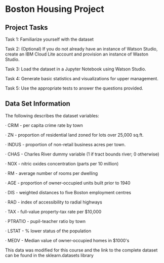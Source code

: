 # Boston Housing Project

## Project Tasks

Task 1: Familiarize yourself with the dataset

Task 2: (Optional) If you do not already have an instance of Watson Studio, create an IBM Cloud Lite account and provision an instance of Waston Studio.

Task 3: Load the dataset in a Jupyter Notebook using Watson Studio.

Task 4: Generate basic statistics and visualizations for upper management.

Task 5: Use the appropriate tests to answer the questions provided.


## Data Set Information
The following describes the dataset variables:

· CRIM - per capita crime rate by town

· ZN - proportion of residential land zoned for lots over 25,000 sq.ft.

· INDUS - proportion of non-retail business acres per town.

· CHAS - Charles River dummy variable (1 if tract bounds river; 0 otherwise)

· NOX - nitric oxides concentration (parts per 10 million)

· RM - average number of rooms per dwelling

· AGE - proportion of owner-occupied units built prior to 1940

· DIS - weighted distances to five Boston employment centres

· RAD - index of accessibility to radial highways

· TAX - full-value property-tax rate per $10,000

· PTRATIO - pupil-teacher ratio by town

· LSTAT - % lower status of the population

· MEDV - Median value of owner-occupied homes in $1000's

This data was modified for this course and the link to the complete dataset can be found in the sklearn.datasets library
